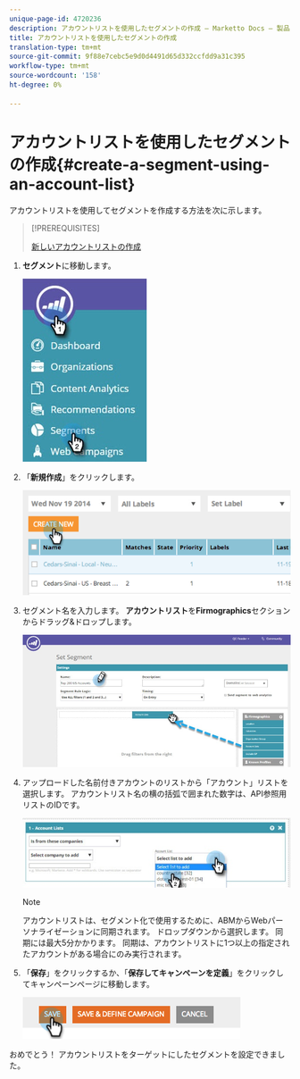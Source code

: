 ```yaml
---
unique-page-id: 4720236
description: アカウントリストを使用したセグメントの作成 — Marketto Docs — 製品ドキュメント
title: アカウントリストを使用したセグメントの作成
translation-type: tm+mt
source-git-commit: 9f88e7cebc5e9d0d4491d65d332ccfdd9a31c395
workflow-type: tm+mt
source-wordcount: '158'
ht-degree: 0%

---
```



# アカウントリストを使用したセグメントの作成{#create-a-segment-using-an-account-list}

アカウントリストを使用してセグメントを作成する方法を次に示します。

>[!PREREQUISITES]
>
>[新しいアカウントリストの作成](/help/marketo/product-docs/target-account-management/target/account-lists.md)

1. **セグメント**&#x200B;に移動します。

   ![](assets/new-dropdown-segments-hand-no-account-list.jpg)

1. 「**新規作成**」をクリックします。

   ![](assets/image2014-11-19-19-3a33-3a47.png)

1. セグメント名を入力します。 **アカウントリスト**&#x200B;を&#x200B;**Firmographics**&#x200B;セクションからドラッグ&amp;ドロップします。

   ![](assets/set-segment-hands.jpg)

1. アップロードした名前付きアカウントのリストから「アカウント」リストを選択します。 アカウントリスト名の横の括弧で囲まれた数字は、API参照用リストのIDです。

   ![](assets/select-list-for-segment-hands.jpg)

   >[!NOTE]
   >
   >アカウントリストは、セグメント化で使用するために、ABMからWebパーソナライゼーションに同期されます。 ドロップダウンから選択します。 同期には最大5分かかります。 同期は、アカウントリストに1つ以上の指定されたアカウントがある場合にのみ実行されます。

1. 「**保存**」をクリックするか、「**保存してキャンペーンを定義**」をクリックしてキャンペーンページに移動します。

   ![](assets/image2014-11-19-19-3a48-3a20.png)

おめでとう！ アカウントリストをターゲットにしたセグメントを設定できました。
